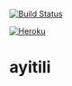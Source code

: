 [![Build Status](https://travis-ci.org/nucklehead/ayitili.svg?branch=master)](https://travis-ci.org/nucklehead/ayitilit)

[![Heroku](https://heroku-badge.herokuapp.com/?app=ayiti-li&style=flat&svg=1)](https://ayiti-li.herokuapp.com/)

# ayitili
